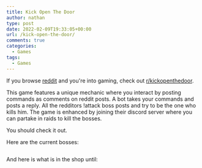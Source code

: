 ```yaml
---
title: Kick Open The Door
author: nathan
type: post
date: 2022-02-09T19:33:05+00:00
url: /kick-open-the-door/
comments: true
categories:
  - Games
tags:
  - Games
---
```

If you browse [reddit][1] and you're into gaming, check out [r/kickopenthedoor][2].

<!--more-->

This game features a unique mechanic where you interact by posting commands as comments on reddit posts. A bot takes your commands and posts a reply. All the redditors !attack boss posts and try to be the one who kills him. The game is enhanced by joining their discord server where you can partake in raids to kill the bosses.

You should check it out.

Here are the current bosses:
<span id="last-update"></span>
<div id="boss-list"></div>


And here is what is in the shop until:
<span id="shop-expires"></span>

<div id="shop-info"></div>

 [1]: https://www.reddit.com
 [2]: https://www.reddit.com/r/kickopenthedoor

<style>
    div#boss-list {
        display: flex;
        flex-direction: row;
        width: 100%;
        flex-wrap: wrap;
    }
    .boss-info {
        background: #fff;
        border-radius: 2px;
        display: inline-block;
        min-height: 150px;
        margin: 1rem;
        position: relative;
        width: 300px;
        box-shadow: 0 19px 38px rgb(0 0 0 / 30%), 0 15px 12px rgb(0 0 0 / 22%);
        flex: none;
    }
    .boss-attributes {
        display: flex;
    }
    .boss-attributes span {
        display: block;
        width: 100%;
        padding: 5px;
        margin: 3px;
        border-radius: 5px;
        color: black;
    }
    .boss-attributes span.weak {
        background: #9c9;
    }
    .boss-attributes span.neutral {
        background: #dddcdc;
    }
    .boss-attributes span.resist {
        background: #d98b8b;
    }
    span.element {
        padding: 0 0.2em;
    }
    span.element:before {
        font-size: 1.2em;
        padding-right: 0.15em;
        margin-left: -0.5em;
        text-decoration: none;
        color: #ccc;
        font-family: "Noto Color Emoji", "Apple Color Emoji", "Segoe UI Emoji", Times, Symbola, Aegyptus, Code2000, Code2001, Code2002, Musica, serif, LastResort;
        font-variant-emoji: emoji;
    }
    span.element.Havoc:before {
        content: '⚔'
    }
    span.element.Almighty:before {
        content: '👼'
    }
    span.element.Sinful:before {
        content: '😈'
    }
    span.element.Bless:before {
        content: '✝'
    }
    span.element.Curse:before {
        content: '☠'
    }
    span.element.Lawful:before {
        content: '🏛'
    }
    span.element.Order:before {
        content: '☯'
    }
    span.element.Chaos:before {
        content: '🗯'
    }
    span.element.Light:before {
        content: '☀'
    }
    span.element.Dark:before {
        content: '🌌'
    }
    .boss-info .header {
        background: #6091de;
        padding: 8px;
    }
    .boss-info .header a {
        display: block;
        color: white;
        text-align: center;
    }
    .boss-info .header a .hp {
        display: block;
    }
    .boss-content {
        padding: 8px 16px 16px 16px;
    }
</style>

<script>
    window.addEventListener('DOMContentLoaded', () => $.getJSON('https://firebasestorage.googleapis.com/v0/b/thewizardsmanse-8e843.appspot.com/o/kotd.json?alt=media', data => {
        const lastUpdate = $('#last-update');
        lastUpdate.text(new Date(data.generated));

        const bossList = $('#boss-list');
        data.posts.forEach(boss => {
            const bossInfo = $('<div class="boss-info"></div>');
            const totalHP = boss.title.match(/\[Health:([0-9]+)\]/)[1];
            const title = boss.title.replace(/\[Health:[0-9]+\]/, '');
            const remainingHP = boss.link_flair_text.match(/\[Health: ([0-9]+)\]/)[1];
            bossInfo.append(`<div class="header"><a href="https://www.reddit.com${boss.permalink}">${title}<span class="hp">[Health: ${remainingHP} / ${totalHP}]</span></a></div>`);
            const bossContent = $(`<div class="boss-content"><a href="https://www.reddit.com${boss.permalink}"><img src="${boss.thumbnail}"></img></a></div>`);
            const bossAttributes = $('<div class="boss-attributes"></div>');
            const weak = $('<span class="weak"></span>');
            boss.weak.forEach(x => weak.append(`<span class="element ${x}">${x}</span>`));
            bossAttributes.append(weak);
            const neutral = $('<span class="neutral"></span>');
            boss.neutral.forEach(x => neutral.append(`<span class="element ${x}">${x}</span>`));
            bossAttributes.append(neutral);
            const resist = $('<span class="resist"></span>');
            boss.resist.forEach(x => resist.append(`<span class="element ${x}">${x}</span>`));
            bossAttributes.append(resist);
            bossContent.append(bossAttributes);
            bossInfo.append(bossContent)
            bossList.append(bossInfo);
        });

        const shopExpires = $('#shop-expires');
        shopExpires.text(new Date(data.shop.expires * 1000));

        const shop = $('#shop-info');
        const shopTable = $('<table><tr><th>Id</th><th>Name</th><th>Price></th><th>Damage</th><th>Duration</th><th>Element</th></tr></table>');
        data.shop.items.forEach(item => {
            const row = $(`<tr><td>${item.id}</td><td>${item.name}</td><td>${item.price}</td><td>${item.damage}</td><td>${item.duration}</td><td><span class="element ${item.element}">${item.element}</span></td></tr>`);
            shopTable.append(row);
        });
    }));
</script>
